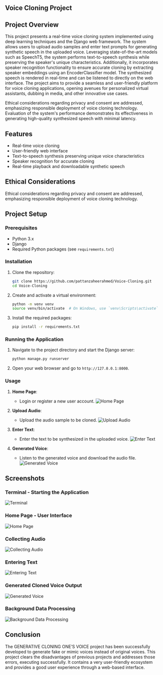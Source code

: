 ## Voice Cloning Project

## Project Overview

This project presents a real-time voice cloning system implemented using deep learning techniques and the Django web framework. The system allows users to upload audio samples and enter text prompts for generating synthetic speech in the uploaded voice. Leveraging state-of-the-art models such as SpeechT5, the system performs text-to-speech synthesis while preserving the speaker's unique characteristics. Additionally, it incorporates speaker recognition functionality to ensure accurate cloning by extracting speaker embeddings using an EncoderClassifier model. The synthesized speech is rendered in real-time and can be listened to directly on the web interface. The project aims to provide a seamless and user-friendly platform for voice cloning applications, opening avenues for personalized virtual assistants, dubbing in media, and other innovative use cases.

Ethical considerations regarding privacy and consent are addressed, emphasizing responsible deployment of voice cloning technology. Evaluation of the system's performance demonstrates its effectiveness in generating high-quality synthesized speech with minimal latency.

## Features

- Real-time voice cloning
- User-friendly web interface
- Text-to-speech synthesis preserving unique voice characteristics
- Speaker recognition for accurate cloning
- Real-time playback and downloadable synthetic speech

## Ethical Considerations

Ethical considerations regarding privacy and consent are addressed, emphasizing responsible deployment of voice cloning technology.

## Project Setup

### Prerequisites

- Python 3.x
- Django
- Required Python packages (see `requirements.txt`)

### Installation

1. Clone the repository:
    ```bash
    git clone https://github.com/pattanzaheerahmed/Voice-Cloning.git
    cd Voice-Cloning
    ```

2. Create and activate a virtual environment:
    ```bash
    python -m venv venv
    source venv/bin/activate  # On Windows, use `venv\Scripts\activate`
    ```

3. Install the required packages:
    ```bash
    pip install -r requirements.txt
    ```

### Running the Application

1. Navigate to the project directory and start the Django server:
    ```bash
    python manage.py runserver
    ```

2. Open your web browser and go to `http://127.0.0.1:8000`.

### Usage

1. **Home Page**: 
    - Login or register a new user account.
    ![Home Page](ProjectScreenshots/Homepage.png)

2. **Upload Audio**: 
    - Upload the audio sample to be cloned.
    ![Upload Audio](ProjectScreenshots/uploadaudiofile.png)

3. **Enter Text**: 
    - Enter the text to be synthesized in the uploaded voice.
    ![Enter Text](ProjectScreenshots/EnterText.png)

4. **Generated Voice**: 
    - Listen to the generated voice and download the audio file.
    ![Generated Voice](ProjectScreenshots/Generatedoutput.png)

## Screenshots

### Terminal - Starting the Application
![Terminal](ProjectScreenshots/runserver.png)

### Home Page - User Interface
![Home Page](ProjectScreenshots/Homepage.png)

### Collecting Audio
![Collecting Audio](ProjectScreenshots/uploadaudiofile.png)

### Entering Text
![Entering Text](ProjectScreenshots/EnterText.png)

### Generated Cloned Voice Output
![Generated Voice](ProjectScreenshots/Generatedoutput.png)

### Background Data Processing
![Background Data Processing](ProjectScreenshots/Backgrounddata.png)

## Conclusion

The GENERATIVE CLONING ONE’S VOICE project has been successfully developed to generate fake or mimic voices instead of original voices. This project clears the disadvantages of previous projects and addresses those errors, executing successfully. It contains a very user-friendly ecosystem and provides a good user experience through a web-based interface.
